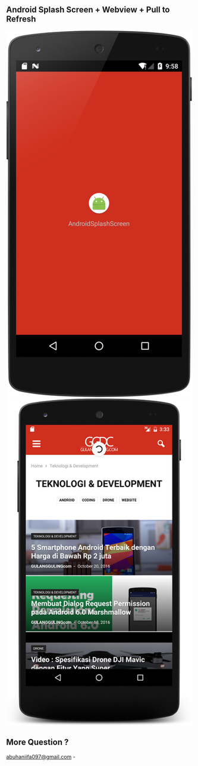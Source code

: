 Android Splash Screen + Webview + Pull to Refresh
--------------
<img src="screenshot1.png" width="500"/>


<img src="screenshot.png" width="500"/>



More Question ?
--------------
abuhaniifa097@gmail.com  -
